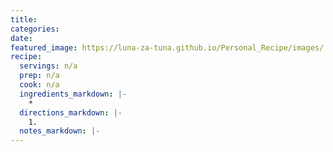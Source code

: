 ```yaml
---
title: 
categories: 
date: 
featured_image: https://luna-za-tuna.github.io/Personal_Recipe/images/
recipe:
  servings: n/a
  prep: n/a
  cook: n/a
  ingredients_markdown: |-
    * 
  directions_markdown: |-
    1. 
  notes_markdown: |-
---
```

